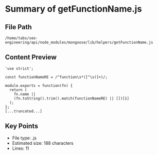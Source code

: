 # Summary of getFunctionName.js
  
## File Path
`/home/tabs/seo-engineering/api/node_modules/mongoose/lib/helpers/getFunctionName.js`

## Content Preview
```
'use strict';

const functionNameRE = /^function\s*([^\s(]+)/;

module.exports = function(fn) {
  return (
    fn.name ||
    (fn.toString().trim().match(functionNameRE) || [])[1]
  );
};
[...truncated...]
```

## Key Points
- File type: .js
- Estimated size: 188 characters
- Lines: 11
